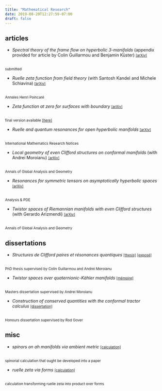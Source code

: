```yaml
---
title: "Mathematical Research"
date: 2019-08-20T12:27:59-07:00
draft: false
---
```


## articles

* *Spectral theory of the frame flow on hyperbolic 3-manifolds* (appendix provided for article by Colin Guillarmou and Benjamin Küster)
<a href="https://arxiv.org/abs/2005.08387"><small>[arXiv]</small></a>
</br>
<small>submitted</small>

* *Ruelle zeta function from field theory* (with Santosh Kandel and Michele Schiavina)
<a href="https://arxiv.org/abs/2002.03952"><small>[arXiv]</small></a>
</br>
<small>Annales Henri Poincaré</small>

* *Zeta function at zero for surfaces with boundary*
<a href="https://arxiv.org/abs/1803.10982"><small>[arXiv]</small></a>
</br>
<small>final version available
<a href="/pdf/misc_math/zeta-zero.pdf">[here]</a>
</small>

* *Ruelle and quantum resonances for open hyperbolic manifolds*
<a href="https://arxiv.org/abs/1708.01200"><small>[arXiv]</small></a>
</br>
<small>International Mathematics Research Notices</small>

* *Local geometry of even Clifford structures on conformal manifolds* (with Andrei Moroianu)
<a href="https://arxiv.org/abs/1611.01665"><small>[arXiv]</small></a>
</br>
<small>Annals of Global Analysis and Geometry</small>

* *Resonances for symmetric tensors on asymptotically hyperbolic spaces*
<a href="https://arxiv.org/abs/1609.06527"><small>[arXiv]</small></a>
</br>
<small>Analysis & PDE</small>

* *Twistor spaces of Riemannian manifolds with even Clifford structures* (with Gerardo Arizmendi)
<a href="https://arxiv.org/abs/1602.04159"><small>[arXiv]</small></a>
</br>
<small>Annals of Global Analysis and Geometry</small>

## dissertations

* *Structures de Clifford paires et résonances quantiques*
<a href="/pdf/dissertations/phd.pdf"><small>[thesis]</small></a>
<a href="/pdf/dissertations/expose.pdf"><small>[exposé]</small></a>
</br>
<small>PhD thesis supervised by Colin Guillarmou and Andrei Moroianu</small>

* *Twistor spaces over quaternionic-Kähler manifolds*
<a href="/pdf/dissertations/mem.pdf"><small>[mémoire]</small></a>
</br>
<small>Masters dissertation supervised by Andrei Moroianu</small>

* *Construction of conserved quantities with the conformal tractor calculus*
<a href="/pdf/dissertations/hon.pdf"><small>[dissertation]</small></a>
</br>
<small>Honours dissertation supervised by Rod Gover</small>


## misc

* *spinors on ah manifolds via ambient metric*
<a href="/pdf/misc_math/dirac_via_ambient.pdf"><small>[calculation]</small></a>
</br>
<small>spinorial calculation that ought be developed into a paper</small>

* *ruelle zeta via forms*
<a href="/pdf/misc_math/zeta_standard_calculation.pdf"><small>[calculation]</small></a>
</br>
<small>calculation transforming ruelle zeta into product over forms</small>
